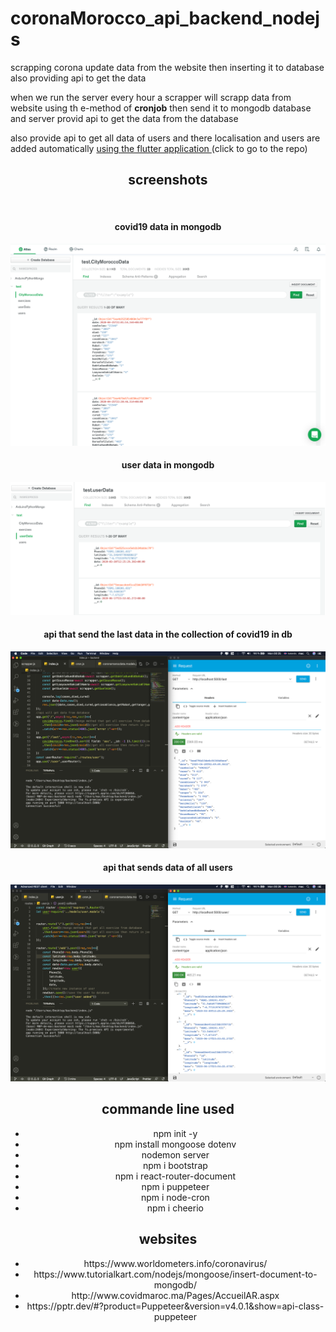 # coronaMorocco_api_backend_nodejs
<p>scrapping corona update  data  from the website then inserting it to database also providing api to get the data</p>

<p>when we run the server every hour a scrapper will scrapp data from website using th e-method of <b>cronjob</b> then send it to mongodb database 
and server provid api to get the data from the database</p>
<p>also provide api to get all data of users and there localisation and users are added automatically <a href='https://github.com/kensamaa/covid_getData_app'>using the flutter application </a>(click to go to the repo)  </p>
<center>
<h2>screenshots</h2>
<br />
<h4>covid19 data in mongodb</h4>

![](img/1.png)
<h4>user data in mongodb</h4>

![](img/2.png)
<h4>api that send the last data in the collection of covid19 in db</h4>

![](img/3.png)
<h4>api that sends data of all users</h4>

![](img/4.png)
<h2>commande line used</h2>
<ul>
<li>npm init -y </li>
<li>npm install mongoose dotenv</li>
<li>nodemon server</li>
<li>npm i bootstrap</li>
<li>npm i react-router-document</li>
  <li>npm i puppeteer</li>
  <li>npm i node-cron</li>
  <li>npm i cheerio</li>
</ul>



<h2>websites</h2>

<ul>
<li>https://www.worldometers.info/coronavirus/</li>
<li>https://www.tutorialkart.com/nodejs/mongoose/insert-document-to-mongodb/</li>
<li>http://www.covidmaroc.ma/Pages/AccueilAR.aspx</li>
  <li>https://pptr.dev/#?product=Puppeteer&version=v4.0.1&show=api-class-puppeteer</li>
</ul>
